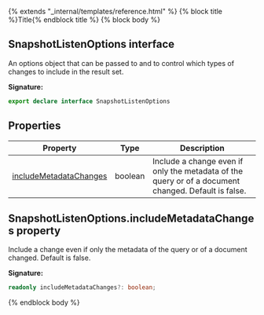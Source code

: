 {% extends "_internal/templates/reference.html" %}
{% block title %}Title{% endblock title %}
{% block body %}

## SnapshotListenOptions interface

An options object that can be passed to  and  to control which types of changes to include in the result set.

<b>Signature:</b>

```typescript
export declare interface SnapshotListenOptions 
```

## Properties

|  Property | Type | Description |
|  --- | --- | --- |
|  [includeMetadataChanges](./firestore_.snapshotlistenoptions.md#snapshotlistenoptionsincludemetadatachanges_property) | boolean | Include a change even if only the metadata of the query or of a document changed. Default is false. |

## SnapshotListenOptions.includeMetadataChanges property

Include a change even if only the metadata of the query or of a document changed. Default is false.

<b>Signature:</b>

```typescript
readonly includeMetadataChanges?: boolean;
```
{% endblock body %}
